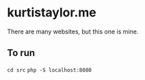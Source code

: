 # kurtistaylor.me
There are many websites, but this one is mine.

## To run
`cd src`
`php -S localhost:8080`
